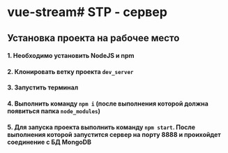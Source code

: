 # vue-stream# STP - сервер

## Установка проекта на рабочее место

#### 1. Необходимо установить NodeJS и npm
#### 2. Клонировать ветку проекта `dev_server`
#### 3. Запустить терминал
#### 4. Выполнить команду `npm i` (после выполнения которой должна появиться папка `node_modules`)
#### 5. Для запуска проекта выполнить команду `npm start`. После выполнения которой запустится сервер на порту 8888 и проихойдет соединение с БД MongoDB